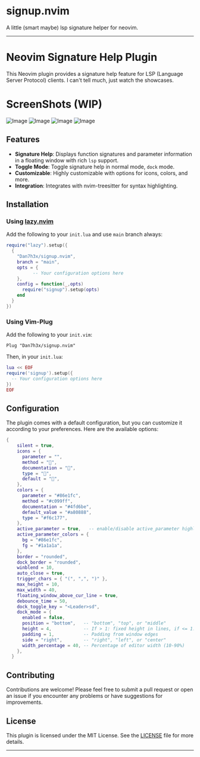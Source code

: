 # signup.nvim

A little (smart maybe) lsp signature helper for neovim.

---

# Neovim Signature Help Plugin

This Neovim plugin provides a signature help feature for LSP (Language Server Protocol) clients. I can't tell much, just watch the showcases.

# ScreenShots (WIP)

![Image](https://github.com/user-attachments/assets/5d6c5002-9f30-4f46-9795-a7f9c6540503)
![Image](https://github.com/user-attachments/assets/205e2b16-0927-4e6b-8e67-141f4dde31eb)
![Image](https://github.com/user-attachments/assets/13a379e2-f372-4aaf-a891-f69dab4184a5)
![Image](https://github.com/user-attachments/assets/1940c8aa-3e9a-4bbb-a18c-778004ba018b)

## Features

- **Signature Help**: Displays function signatures and parameter information in a floating window with rich `lsp` support.
- **Toggle Mode**: Toggle signature help in normal mode, `dock` mode.
- **Customizable**: Highly customizable with options for icons, colors, and more.
- **Integration**: Integrates with nvim-treesitter for syntax highlighting.

## Installation

### Using [lazy.nvim](https://github.com/folke/lazy.nvim)

Add the following to your `init.lua` and use `main` branch always:

```lua
require("lazy").setup({
  {
    "Dan7h3x/signup.nvim",
    branch = "main",
    opts = {
          -- Your configuration options here
    },
    config = function(_,opts)
      require("signup").setup(opts)
    end
  }
})
```

### Using Vim-Plug

Add the following to your `init.vim`:

```vim
Plug "Dan7h3x/signup.nvim"
```

Then, in your `init.lua`:

```lua
lua << EOF
require('signup').setup({
  -- Your configuration options here
})
EOF
```

## Configuration

The plugin comes with a default configuration, but you can customize it
according to your preferences. Here are the available options:

```lua
{
    silent = true,
    icons = {
      parameter = "",
      method = "󰡱",
      documentation = "󱪙",
      type = "󰌗",
      default = "󰁔",
    },
    colors = {
      parameter = "#86e1fc",
      method = "#c099ff",
      documentation = "#4fd6be",
      default_value = "#a80888",
      type = "#f6c177",
    },
    active_parameter = true,   -- enable/disable active_parameter highlighting
    active_parameter_colors = {
      bg = "#86e1fc",
      fg = "#1a1a1a",
    },
    border = "rounded",
    dock_border = "rounded",
    winblend = 10,
    auto_close = true,
    trigger_chars = { "(", ",", ")" },
    max_height = 10,
    max_width = 40,
    floating_window_above_cur_line = true,
    debounce_time = 50,
    dock_toggle_key = "<Leader>sd",
    dock_mode = {
      enabled = false,
      position = "bottom",   -- "bottom", "top", or "middle"
      height = 4,            -- If > 1: fixed height in lines, if <= 1: percentage of window height (e.g., 0.3 = 30%)
      padding = 1,           -- Padding from window edges
      side = "right",        -- "right", "left", or "center"
      width_percentage = 40, -- Percentage of editor width (10-90%)
    },
  }
```

## Contributing

Contributions are welcome! Please feel free to submit a pull request or open an issue if you encounter any problems or have suggestions for improvements.

## License

This plugin is licensed under the MIT License. See the [LICENSE](LICENSE) file for more details.

---

```

```
